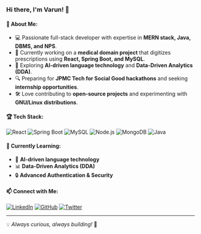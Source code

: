  ### Hi there, I'm Varun! 👋

#### 🚀 About Me:
- 💻 Passionate full-stack developer with expertise in **MERN stack, Java, DBMS, and NPS**.
- 🎯 Currently working on a **medical domain project** that digitizes prescriptions using **React, Spring Boot, and MySQL**.
- 🤖 Exploring **AI-driven language technology** and **Data-Driven Analytics (DDA)**.
- 🔍 Preparing for **JPMC Tech for Social Good hackathons** and seeking **internship opportunities**.
- 🛠️ Love contributing to **open-source projects** and experimenting with **GNU/Linux distributions**.

#### 🏆 Tech Stack:
![React](https://img.shields.io/badge/React-20232A?style=for-the-badge&logo=react&logoColor=61DAFB)
![Spring Boot](https://img.shields.io/badge/Spring%20Boot-6DB33F?style=for-the-badge&logo=spring-boot&logoColor=white)
![MySQL](https://img.shields.io/badge/MySQL-005C84?style=for-the-badge&logo=mysql&logoColor=white)
![Node.js](https://img.shields.io/badge/Node.js-339933?style=for-the-badge&logo=nodedotjs&logoColor=white)
![MongoDB](https://img.shields.io/badge/MongoDB-4EA94B?style=for-the-badge&logo=mongodb&logoColor=white)
![Java](https://img.shields.io/badge/Java-007396?style=for-the-badge&logo=java&logoColor=white)

#### 🌱 Currently Learning:
- 📖 **AI-driven language technology**
- 📊 **Data-Driven Analytics (DDA)**
- 🔒 **Advanced Authentication & Security**

#### 📫 Connect with Me:
[![LinkedIn](https://img.shields.io/badge/LinkedIn-%230077B5.svg?style=for-the-badge&logo=linkedin&logoColor=white)](https://www.linkedin.com/in/your-profile/)
[![GitHub](https://img.shields.io/badge/GitHub-181717?style=for-the-badge&logo=github&logoColor=white)](https://github.com/your-github/)
[![Twitter](https://img.shields.io/badge/Twitter-%231DA1F2.svg?style=for-the-badge&logo=twitter&logoColor=white)](https://twitter.com/your-twitter/)

 
---
💡 _Always curious, always building!_ 🚀

